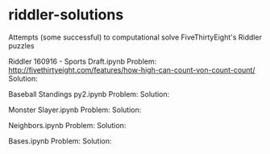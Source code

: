# riddler-solutions
Attempts (some successful) to computational solve FiveThirtyEight's Riddler puzzles

Riddler 160916 - Sports Draft.ipynb
Problem: http://fivethirtyeight.com/features/how-high-can-count-von-count-count/
Solution:

Baseball Standings py2.ipynb
Problem:
Solution:

Monster Slayer.ipynb
Problem:
Solution:

Neighbors.ipynb
Problem:
Solution:

Bases.ipynb
Problem:
Solution:

